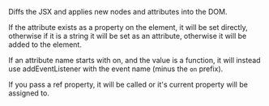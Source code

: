 Diffs the JSX and applies new nodes and attributes into the DOM. 

If the attribute exists as a property on the element, it will be set directly, otherwise if it is a string it will be set as an attribute, otherwise it will be added to the element. 

If an attribute name starts with on, and the value is a function, it will instead use addEventListener with the event name (minus the `on` prefix).

If you pass a ref property, it will be called or it's current property will be assigned to.
